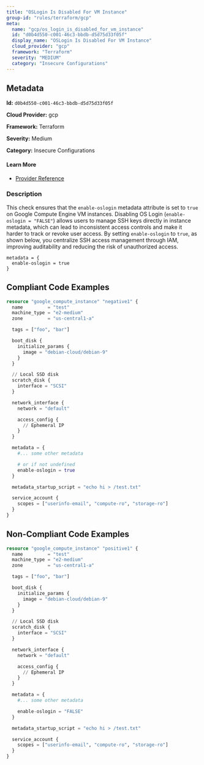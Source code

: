 ```yaml
---
title: "OSLogin Is Disabled For VM Instance"
group-id: "rules/terraform/gcp"
meta:
  name: "gcp/os_login_is_disabled_for_vm_instance"
  id: "d0b4d550-c001-46c3-bbdb-d5d75d33f05f"
  display_name: "OSLogin Is Disabled For VM Instance"
  cloud_provider: "gcp"
  framework: "Terraform"
  severity: "MEDIUM"
  category: "Insecure Configurations"
---
```

## Metadata

**Id:** `d0b4d550-c001-46c3-bbdb-d5d75d33f05f`

**Cloud Provider:** gcp

**Framework:** Terraform

**Severity:** Medium

**Category:** Insecure Configurations

#### Learn More

 - [Provider Reference](https://registry.terraform.io/providers/hashicorp/google/latest/docs/resources/compute_instance)

### Description

 This check ensures that the `enable-oslogin` metadata attribute is set to `true` on Google Compute Engine VM instances. Disabling OS Login (`enable-oslogin = "FALSE"`) allows users to manage SSH keys directly in instance metadata, which can lead to inconsistent access controls and make it harder to track or revoke user access. By setting `enable-oslogin` to `true`, as shown below, you centralize SSH access management through IAM, improving auditability and reducing the risk of unauthorized access.

```
metadata = {
  enable-oslogin = true
}
```


## Compliant Code Examples
```terraform
resource "google_compute_instance" "negative1" {
  name         = "test"
  machine_type = "e2-medium"
  zone         = "us-central1-a"

  tags = ["foo", "bar"]

  boot_disk {
    initialize_params {
      image = "debian-cloud/debian-9"
    }
  }

  // Local SSD disk
  scratch_disk {
    interface = "SCSI"
  }

  network_interface {
    network = "default"

    access_config {
      // Ephemeral IP
    }
  }

  metadata = {
    #... some other metadata

    # or if not undefined
    enable-oslogin = true
  }

  metadata_startup_script = "echo hi > /test.txt"

  service_account {
    scopes = ["userinfo-email", "compute-ro", "storage-ro"]
  }
}

```
## Non-Compliant Code Examples
```terraform
resource "google_compute_instance" "positive1" {
  name         = "test"
  machine_type = "e2-medium"
  zone         = "us-central1-a"

  tags = ["foo", "bar"]

  boot_disk {
    initialize_params {
      image = "debian-cloud/debian-9"
    }
  }

  // Local SSD disk
  scratch_disk {
    interface = "SCSI"
  }

  network_interface {
    network = "default"

    access_config {
      // Ephemeral IP
    }
  }

  metadata = {
    #... some other metadata

    enable-oslogin = "FALSE"
  }

  metadata_startup_script = "echo hi > /test.txt"

  service_account {
    scopes = ["userinfo-email", "compute-ro", "storage-ro"]
  }
}

```